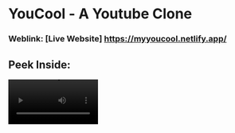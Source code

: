 # YouCool - A Youtube Clone

### Weblink: [Live Website] https://myyoucool.netlify.app/

## Peek Inside:
<video src="https://github.com/lookthisisaddy/YouCool/src/assets/livedemo.mp4" width=180/>

## Introduction
Welcome to YouCool, a dynamic YouTube clone crafted with React.js, HTML&CSS, and powered by the YouTube API, bringing you a seamless viewing experience(without any ads😉).

## Features
- Explore Sidebar: Just like YouTube, navigate through diverse categories including Gaming, Technology, News, and more.
- Vibrant Feed: Discover trending videos showcased in a familiar grid layout.
- Recommendations: Tailored suggestions based on your viewing habits for an enhanced experience.
- Video Playback: Seamless video playback functionality.
- Comments section: To show youtube comments of the video being played.

## Technologies Utilized
- React.js(with Vite)
- HTML5 & CSS3
- JavaScript